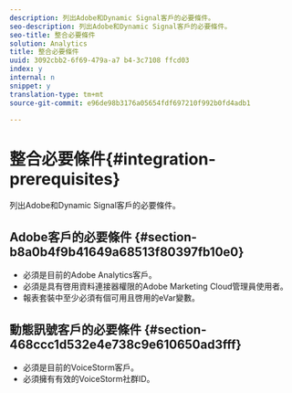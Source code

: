 ```yaml
---
description: 列出Adobe和Dynamic Signal客戶的必要條件。
seo-description: 列出Adobe和Dynamic Signal客戶的必要條件。
seo-title: 整合必要條件
solution: Analytics
title: 整合必要條件
uuid: 3092cbb2-6f69-479a-a7 b4-3c7108 ffcd03
index: y
internal: n
snippet: y
translation-type: tm+mt
source-git-commit: e96de98b3176a05654fdf697210f992b0fd4adb1

---
```



# 整合必要條件{#integration-prerequisites}

列出Adobe和Dynamic Signal客戶的必要條件。

## Adobe客戶的必要條件 {#section-b8a0b4f9b41649a68513f80397fb10e0}

* 必須是目前的Adobe Analytics客戶。
* 必須是具有啓用資料連接器權限的Adobe Marketing Cloud管理員使用者。
* 報表套裝中至少必須有個可用且啓用的eVar變數。

## 動態訊號客戶的必要條件 {#section-468ccc1d532e4e738c9e610650ad3fff}

* 必須是目前的VoiceStorm客戶。
* 必須擁有有效的VoiceStorm社群ID。

